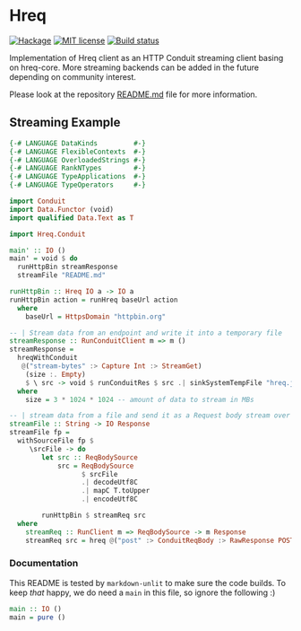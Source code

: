 # Hreq

[![Hackage](https://img.shields.io/hackage/v/hreq-conduit.svg?logo=haskell)](https://hackage.haskell.org/package/hreq-conduit)
[![MIT license](https://img.shields.io/badge/license-MIT-blue.svg)](LICENSE)
[![Build status](https://img.shields.io/travis/epicallan/hreq.svg?logo=travis)](https://travis-ci.org/epicallan/hreq)

Implementation of Hreq client as an HTTP Conduit streaming client basing on hreq-core.
More streaming backends can be added in the future depending on community interest.

Please look at the repository [README.md](https://github.com/epicallan/hreq/blob/master/README.md) file for more information.

## Streaming Example

```haskell
{-# LANGUAGE DataKinds         #-}
{-# LANGUAGE FlexibleContexts  #-}
{-# LANGUAGE OverloadedStrings #-}
{-# LANGUAGE RankNTypes        #-}
{-# LANGUAGE TypeApplications  #-}
{-# LANGUAGE TypeOperators     #-}

import Conduit
import Data.Functor (void)
import qualified Data.Text as T

import Hreq.Conduit

main' :: IO ()
main' = void $ do
  runHttpBin streamResponse
  streamFile "README.md"

runHttpBin :: Hreq IO a -> IO a
runHttpBin action = runHreq baseUrl action
  where
    baseUrl = HttpsDomain "httpbin.org"

-- | Stream data from an endpoint and write it into a temporary file
streamResponse :: RunConduitClient m => m ()
streamResponse =
  hreqWithConduit
   @("stream-bytes" :> Capture Int :> StreamGet)
    (size :. Empty)
    $ \ src -> void $ runConduitRes $ src .| sinkSystemTempFile "hreq.json"
  where
    size = 3 * 1024 * 1024 -- amount of data to stream in MBs

-- | stream data from a file and send it as a Request body stream over the network.
streamFile :: String -> IO Response
streamFile fp =
  withSourceFile fp $
     \srcFile -> do
        let src :: ReqBodySource
            src = ReqBodySource
                  $ srcFile
                  .| decodeUtf8C
                  .| mapC T.toUpper
                  .| encodeUtf8C

        runHttpBin $ streamReq src
  where
    streamReq :: RunClient m => ReqBodySource -> m Response
    streamReq src = hreq @("post" :> ConduitReqBody :> RawResponse POST) (src :. Empty)
```

### Documentation

This README is tested by `markdown-unlit` to make sure the code builds. To keep _that_ happy, we do need a `main` in this file, so ignore the following :)

```haskell
main :: IO ()
main = pure ()
```
